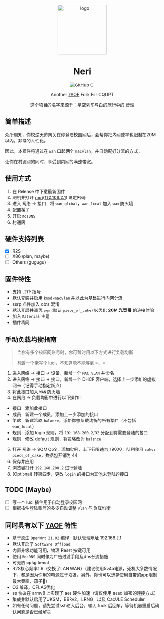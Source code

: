 
<div align="center">
   <img width="160" src="https://img.jerrita.cn/icon/neri.jpg" alt="logo"></br>
   <h1 align="center"> Neri </h1>

![GitHub CI](https://github.com/jerrita/neri/actions/workflows/R2S-OpenWrt.yml/badge.svg?branch=master)

Another [YAOF](https://github.com/QiuSimons/YAOF) Fork For CQUPT

这个项目的名字来源于：[星空列车与白的旅行中的](https://zh.wikipedia.org/wiki/%E6%98%9F%E7%A9%BA%E5%88%97%E8%BB%8A%E8%88%87%E7%99%BD%E7%9A%84%E6%97%85%E8%A1%8C) [音理](https://www.bilibili.com/read/cv11715478)
</div>

## 简单描述
众所周知，你校逆天的网关在你登陆校园网后，会帮你把内网速率也限制在20M以内，非常的人性化。

因此，本固件将通过在 `wan` 口起两个 `macvlan`，并自动配好分流的方式，

让你在村通网的同时，享受到内网的满速带宽。

## 使用方式
1. 在 Release 中下载最新固件
2. 刷机并打开 [neri](http://neri/)([192.168.2.1](http://192.168.2.1/)) 设定密码
3. 进入 网络 -> 接口，将 `wan_global`，`wan_local` 加入 `wan` 防火墙
4. 配置梯子
5. 开启 `MosDNS`
6. 村通网

## 硬件支持列表
- [x] R2S
- [ ] X86 (plan, maybe)
- [ ] Others (gugugu)

## 固件特性
- 支持 `L2TP` 拨号
- 默认安装并启用 `kmod-macvlan` 并以此为基础进行内网分流
- ssrp 插件加入 obfs 混淆
- 默认开启并调优 `sqm` (默认 `piece_of_cake`) 以优化 **20M 光宽带** 的连接体验
- 加入 `Material` 主题
- 插件精简

## 手动负载均衡指南
> 当你有多个校园网账号时，你可暂时用以下方式进行负载均衡
> 
> 想蹲一个佬写个 luci，不知道能不能等到 =、=
1. 进入网络 -> 接口 -> 设备，新增一个 `MAC VLAN` 并命名
2. 进入网络 -> 接口 -> 接口，新增一个 DHCP 客户端，选择上一步添加的虚拟网卡（记得手动指定跃点）
3. 将此接口加入 `WAN` 防火墙
4. 在网络 -> 负载均衡中进行以下操作：
- 接口：添加此接口
- 成员：新建一个成员，添加上一步添加的接口
- 策略：新建策略 `balance`，添加你想负载均衡的所有接口（不包括 `wan_local`）
- 规则：添加 login 规则，将 `192.168.200.2/32` 分配到你需要登陆的接口
- 规则：修改 default 规则，将策略改为 `balance`
5. 打开 网络 -> SQM QoS，添加实例，上下行限速为 18000，队列使用 `cake: piece_of_cake`，数据包开销为 44
6. 保存并应用
7. 浏览器打开 `192.168.200.2` 进行登陆
8. (Optional) 转第四步，更改 `login` 的接口为其他未登陆的接口

## TODO (Maybe)
- [ ] 写一个 luci 插件用于自动登录校园网
- [ ] 根据插件登陆账号的多少自动调整 `vlan` 与 负载均衡

## 同时具有以下 [YAOF](https://github.com/QiuSimons/YAOF) 特性
- 基于原生 `OpenWrt 21.02` 编译，默认管理地址 192.168.2.1
- 默认开启了 `Software Offload`
- 内置升级功能可用，物理 Reset 按键可用
- 使用 `MosDNS` 同时作为广告过滤手段及dns分流措施
- 可无脑 opkg kmod
- R2S核心频率1.6（交换了LAN WAN）（建议使用5v4a电源，死机大多数情况下，都是因为你用的电源过于垃圾，另外，你也可以选择使用自带的app限制最大频率，茄子🍆）
- O3 编译，CFLAG优化
- ss 协议在 armv8 上实现了 aes 硬件加速（请仅使用 aead 加密的连接方式）
- 集成并默认启用了UKSM，BBRv2，LRNG，以及 CacULE Scheduler
- 如有任何问题，请先尝试ssh进入后台，输入 fuck 后回车，等待机器重启后确认问题是否已经解决
